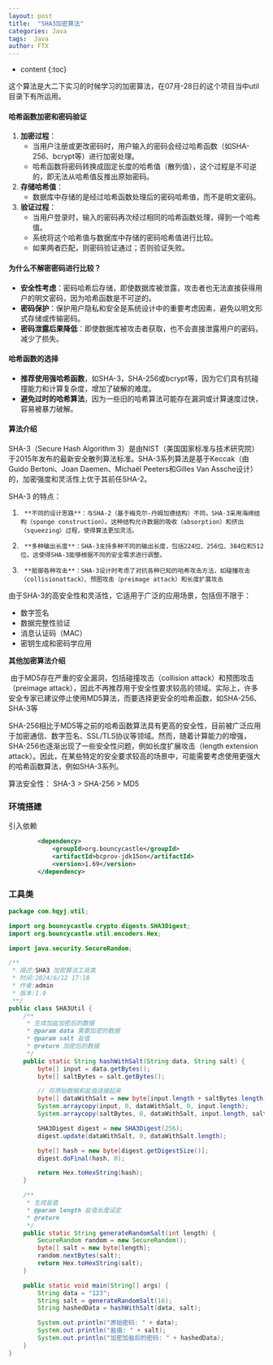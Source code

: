 ```yaml
---
layout: post
title:  "SHA3加密算法"
categories: Java
tags:  Java
author: FTX
---
```


* content
{:toc}

这个算法是大二下实习的时候学习的加密算法，在07月-28日的这个项目当中util目录下有所运用。
#### 哈希函数加密和密码验证

1. **加密过程**：
   - 当用户注册或更改密码时，用户输入的密码会经过哈希函数（如SHA-256、bcrypt等）进行加密处理。
   - 哈希函数将密码转换成固定长度的哈希值（散列值），这个过程是不可逆的，即无法从哈希值反推出原始密码。
2. **存储哈希值**：
   - 数据库中存储的是经过哈希函数处理后的密码哈希值，而不是明文密码。
3. **验证过程**：
   - 当用户登录时，输入的密码再次经过相同的哈希函数处理，得到一个哈希值。
   - 系统将这个哈希值与数据库中存储的密码哈希值进行比较。
   - 如果两者匹配，则密码验证通过；否则验证失败。





#### 为什么不解密密码进行比较？

- **安全性考虑**：密码哈希后存储，即使数据库被泄露，攻击者也无法直接获得用户的明文密码，因为哈希函数是不可逆的。
- **密码保护**：保护用户隐私和安全是系统设计中的重要考虑因素，避免以明文形式存储或传输密码。
- **密码泄露后果降低**：即使数据库被攻击者获取，也不会直接泄露用户的密码，减少了损失。

#### 哈希函数的选择

- **推荐使用强哈希函数**，如SHA-3，SHA-256或bcrypt等，因为它们具有抗碰撞能力和计算复杂度，增加了破解的难度。
- **避免过时的哈希算法**，因为一些旧的哈希算法可能存在漏洞或计算速度过快，容易被暴力破解。





#### 算法介绍

   SHA-3（Secure Hash Algorithm 3）是由NIST（美国国家标准与技术研究院）于2015年发布的最新安全散列算法标准。SHA-3系列算法是基于Keccak（由Guido Bertoni、Joan Daemen、Michaël Peeters和Gilles Van Assche设计）的，加密强度和灵活性上优于其前任SHA-2。

SHA-3 的特点：

1.      **不同的设计思路**：与SHA-2（基于梅克尔-丹姆加德结构）不同，SHA-3采用海绵结构（sponge construction）。这种结构允许数据的吸收（absorption）和挤出（squeezing）过程，使得算法更加灵活。

2.      **多种输出长度**：SHA-3支持多种不同的输出长度，包括224位、256位、384位和512位。这使得SHA-3能够根据不同的安全需求进行调整。

3.      **抵御各种攻击**：SHA-3设计时考虑了对抗各种已知的哈希攻击方法，如碰撞攻击（collisionattack）、预图攻击（preimage attack）和长度扩展攻击



由于SHA-3的高安全性和灵活性，它适用于广泛的应用场景，包括但不限于：

- 数字签名
- 数据完整性验证
- 消息认证码（MAC）
- 密钥生成和密码学应用

**其他加密算法介绍**

​      由于MD5存在严重的安全漏洞，包括碰撞攻击（collision attack）和预图攻击（preimage attack），因此不再推荐用于安全性要求较高的领域。实际上，许多安全专家已建议停止使用MD5算法，而要选择更安全的哈希函数，如SHA-256、SHA-3等

​       SHA-256相比于MD5等之前的哈希函数算法具有更高的安全性，目前被广泛应用于加密通信、数字签名、SSL/TLS协议等领域。然而，随着计算能力的增强，SHA-256也逐渐出现了一些安全性问题，例如长度扩展攻击（length extension attack）。因此，在某些特定的安全要求较高的场景中，可能需要考虑使用更强大的哈希函数算法，例如SHA-3系列。

算法安全性： SHA-3  > SHA-256 > MD5

### 环境搭建

引入依赖

```xml
        <dependency>
            <groupId>org.bouncycastle</groupId>
            <artifactId>bcprov-jdk15on</artifactId>
            <version>1.69</version>
        </dependency>
```



### 工具类

```java
package com.hqyj.util;

import org.bouncycastle.crypto.digests.SHA3Digest;
import org.bouncycastle.util.encoders.Hex;

import java.security.SecureRandom;

/**
 * 描述:SHA3 加密算法工具类
 * 时间:2024/6/12 17:18
 * 作者:admin
 * 版本:1.0
 **/
public class SHA3Util {
    /**
     * 生成加盐加密后的数据
     * @param data 需要加密的数据
     * @param salt 盐值
     * @return 加密后的数据
     */
    public static String hashWithSalt(String data, String salt) {
        byte[] input = data.getBytes();
        byte[] saltBytes = salt.getBytes();

        // 将原始数据和盐值连接起来
        byte[] dataWithSalt = new byte[input.length + saltBytes.length];
        System.arraycopy(input, 0, dataWithSalt, 0, input.length);
        System.arraycopy(saltBytes, 0, dataWithSalt, input.length, saltBytes.length);

        SHA3Digest digest = new SHA3Digest(256);
        digest.update(dataWithSalt, 0, dataWithSalt.length);

        byte[] hash = new byte[digest.getDigestSize()];
        digest.doFinal(hash, 0);

        return Hex.toHexString(hash);
    }

    /**
     * 生成盐值
     * @param length 盐值长度设定
     * @return
     */
    public static String generateRandomSalt(int length) {
        SecureRandom random = new SecureRandom();
        byte[] salt = new byte[length];
        random.nextBytes(salt);
        return Hex.toHexString(salt);
    }

    public static void main(String[] args) {
        String data = "123";
        String salt = generateRandomSalt(16);
        String hashedData = hashWithSalt(data, salt);

        System.out.println("原始密码: " + data);
        System.out.println("盐值: " + salt);
        System.out.println("加密加盐后的密码: " + hashedData);
    }
}
```

